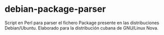 # debian-package-parser
Script en Perl para parser el fichero Package presente en las distribuciones Debian/Ubuntu. Elaborado para la distribución cubana de GNU/Linux Nova.
